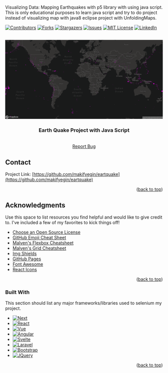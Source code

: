 Visualizing Data: Mapping Earthquakes with p5 library with using java script. This is only educational purposes to learn java script and try to do project instead of visualizing map with java8 eclipse project with UnfoldingMaps.





<!-- Improved compatibility of back to top link: See: https://github.com/othneildrew/Best-README-Template/pull/73 -->
<a name="readme-top"></a>
<!--
*** Thanks for checking out the Best-README-Template. If you have a suggestion
*** that would make this better, please fork the repo and create a pull request
*** or simply open an issue with the tag "enhancement".
*** Don't forget to give the project a star!
*** Thanks again! Now go create something AMAZING! :D
-->



<!-- PROJECT SHIELDS -->
<!--
*** I'm using markdown "reference style" links for readability.
*** Reference links are enclosed in brackets [ ] instead of parentheses ( ).
*** See the bottom of this document for the declaration of the reference variables
*** for contributors-url, forks-url, etc. This is an optional, concise syntax you may use.
*** https://www.markdownguide.org/basic-syntax/#reference-style-links
-->
[![Contributors][contributors-shield]][contributors-url]
[![Forks][forks-shield]][forks-url]
[![Stargazers][stars-shield]][stars-url]
[![Issues][issues-shield]][issues-url]
[![MIT License][license-shield]][license-url]
[![LinkedIn][linkedin-shield]][linkedin-url]



<!-- PROJECT LOGO -->
<br />
<div align="center">
  <a href="https://github.com/makifyegin/eartquake/">
    <img src="images/screenshot.png" alt="Logo">
  </a>

  <h3 align="center">Earth Quake Project with Java Script</h3>

  <p align="center">
    <br />
    <a href="https://github.com/makifyegin/eartquake/issues">Report Bug</a>
  </p>
</div>





<!-- CONTACT -->
## Contact


Project Link: [https://github.com/makifyegin/eartquake](https://github.com/makifyegin/eartquake)

<p align="right">(<a href="#readme-top">back to top</a>)</p>




<!-- ACKNOWLEDGMENTS -->
## Acknowledgments

Use this space to list resources you find helpful and would like to give credit to. I've included a few of my favorites to kick things off!

* [Choose an Open Source License](https://choosealicense.com)
* [GitHub Emoji Cheat Sheet](https://www.webpagefx.com/tools/emoji-cheat-sheet)
* [Malven's Flexbox Cheatsheet](https://flexbox.malven.co/)
* [Malven's Grid Cheatsheet](https://grid.malven.co/)
* [Img Shields](https://shields.io)
* [GitHub Pages](https://pages.github.com)
* [Font Awesome](https://fontawesome.com)
* [React Icons](https://react-icons.github.io/react-icons/search)

<p align="right">(<a href="#readme-top">back to top</a>)</p>




<!-- MARKDOWN LINKS & IMAGES -->
<!-- https://www.markdownguide.org/basic-syntax/#reference-style-links -->
[contributors-shield]: https://img.shields.io/github/contributors/makifyegin/eartquake.svg?style=for-the-badge
[contributors-url]: https://github.com/makifyegin/eartquake/graphs/contributors
[forks-shield]: https://img.shields.io/github/forks/makifyegin/eartquake.svg?style=for-the-badge
[forks-url]: https://github.com/makifyegin/eartquake/network/members
[stars-shield]: https://img.shields.io/github/stars/makifyegin/eartquake.svg?style=for-the-badge
[stars-url]: https://github.com/makifyegin/eartquake/stargazers
[issues-shield]: https://img.shields.io/github/issues/makifyegin/eartquake.svg?style=for-the-badge
[issues-url]: https://github.com/makifyegin/eartquake/issues
[license-shield]: https://img.shields.io/github/license/makifyegin/eartquake.svg?style=for-the-badge
[license-url]: https://github.com/makifyegin/eartquake/blob/master/LICENSE.md
[linkedin-shield]: https://img.shields.io/badge/-LinkedIn-black.svg?style=for-the-badge&logo=linkedin&colorB=555
[linkedin-url]: https://linkedin.com/in/makifyegin
[product-screenshot]: images/screenshot.png






[Next.js]: https://img.shields.io/badge/javascript-%23323330.svg?style=for-the-badge&logo=javascript&logoColor=%23F7DF1E
[Next-url]: https://nextjs.org/makifyegin


[React.js]: https://img.shields.io/badge/html5-%23E34F26.svg?style=for-the-badge&logo=html5&logoColor=white
[React-url]: https://reactjs.org/
[Vue.js]: https://img.shields.io/badge/css3-%231572B6.svg?style=for-the-badge&logo=css3&logoColor=white
[Vue-url]: https://vuejs.org/



[Angular.io]: https://img.shields.io/badge/p5.js-ED225D?style=for-the-badge&logo=p5.js&logoColor=FFFFFF

[Angular-url]: https://angular.io/


[Svelte.dev]: https://img.shields.io/badge/Visual%20Studio%20Code-0078d7.svg?style=for-the-badge&logo=visual-studio-code&logoColor=white
[Svelte-url]: https://svelte.dev/


[Laravel.com]: https://img.shields.io/badge/Postman-FF6C37?style=for-the-badge&logo=postman&logoColor=white
[Laravel-url]: https://laravel.com
[Bootstrap.com]: https://img.shields.io/badge/Linux-FCC624?style=for-the-badge&logo=linux&logoColor=black
[Bootstrap-url]: https://getbootstrap.com


[JQuery.com]: https://img.shields.io/badge/Google%20Chrome-4285F4?style=for-the-badge&logo=GoogleChrome&logoColor=white
[JQuery-url]: https://jquery.com




### Built With

This section should list any major frameworks/libraries used to selenium my project.

* [![Next][Next.js]][Next-url]
* [![React][React.js]][React-url]
* [![Vue][Vue.js]][Vue-url]
* [![Angular][Angular.io]][Angular-url]
* [![Svelte][Svelte.dev]][Svelte-url]
* [![Laravel][Laravel.com]][Laravel-url]
* [![Bootstrap][Bootstrap.com]][Bootstrap-url]
* [![JQuery][JQuery.com]][JQuery-url]

<p align="right">(<a href="#readme-top">back to top</a>)</p>



<!-- MARKDOWN LINKS & IMAGES -->
<!-- https://www.markdownguide.org/basic-syntax/#reference-style-links -->
[contributors-shield]: https://img.shields.io/github/contributors/makifyegin/eartquake.svg?style=for-the-badge
[contributors-url]: https://github.com/makifyegin/eartquake/graphs/contributors
[forks-shield]: https://img.shields.io/github/forks/makifyegin/eartquake.svg?style=for-the-badge
[forks-url]: https://github.com/makifyegin/eartquake/network/members
[stars-shield]: https://img.shields.io/github/stars/makifyegin/eartquake.svg?style=for-the-badge
[stars-url]: https://github.com/makifyegin/eartquake/stargazers
[issues-shield]: https://img.shields.io/github/issues/makifyegin/eartquake.svg?style=for-the-badge
[issues-url]: https://github.com/makifyegin/eartquake/issues
[license-shield]: https://img.shields.io/github/license/makifyegin/eartquake.svg?style=for-the-badge
[license-url]: https://github.com/makifyegin/eartquake/blob/master/LICENSE.txt
[linkedin-shield]: https://img.shields.io/badge/-LinkedIn-black.svg?style=for-the-badge&logo=linkedin&colorB=555
[linkedin-url]: https://linkedin.com/in/othneiw
[product-screenshot]: images/screenshot.png
